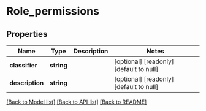 # Role_permissions

## Properties
Name | Type | Description | Notes
------------ | ------------- | ------------- | -------------
**classifier** | **string** |  | [optional] [readonly] [default to null]
**description** | **string** |  | [optional] [readonly] [default to null]

[[Back to Model list]](../README.md#documentation-for-models) [[Back to API list]](../README.md#documentation-for-api-endpoints) [[Back to README]](../README.md)


